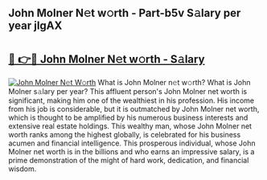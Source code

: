 ## John Molner N𝚎t w𝚘rth - Part-b5v S𝚊lary per year jIgAX

# <h2><a href="http://gc4gmf.nevu.top/?p=John+Molner">🔗 👉🔴 John Molner N𝚎t w𝚘rth - S𝚊lary</a></h2>

[![John Molner N𝚎t W𝚘rth](https://i.imgur.com/Oavwk0R.jpeg)](http://gc4gmf.nevu.top/?p=John+Molner)
What is John Molner n𝚎t w𝚘rth? What is John Molner s𝚊lary per year?
This affluent person's John Molner net worth is significant, making him one of the wealthiest in his profession. His income from his job is considerable, but it is outmatched by John Molner net worth, which is thought to be amplified by his numerous business interests and extensive real estate holdings. This wealthy man, whose John Molner net worth ranks among the highest globally, is celebrated for his business acumen and financial intelligence. This prosperous individual, whose John Molner net worth is in the billions and who earns an impressive salary, is a prime demonstration of the might of hard work, dedication, and financial wisdom.
